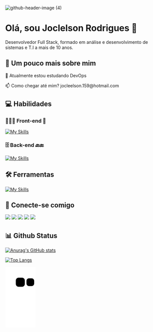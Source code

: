 ![github-header-image (4)](https://user-images.githubusercontent.com/104178622/184713903-2800febb-e6ac-401d-a6ba-c786d92d25a2.png)
# Olá, sou Joclelson Rodrigues 👋


Desenvolvedor Full Stack, formado em análise e desenvolvimento de sistemas e T.I a mais de 10 anos.

## 🚀 Um pouco mais sobre mim
<p>🧠 Atualmente estou estudando DevOps</p>
<p>📫 Como chegar até mim? jocleelson.159@hotmail.com</p>

## 💻 Habilidades

### 👨🏻‍💻 Front-end 📱
[![My Skills](https://skillicons.dev/icons?i=html,css,js,react,styledcomponents,bootstrap,materialui,jest)](https://skillicons.dev)

### 🗄️ Back-end 🔙🔚
[![My Skills](https://skillicons.dev/icons?i=ts,nodejs,express,graphql,prisma,mysql,aws,docker,kubernetes,firebase,cs)](https://skillicons.dev)

## 🛠 Ferramentas
[![My Skills](https://skillicons.dev/icons?i=vscode,git,netlify,heroku,github,bash,figma,ps,discord,linux)](https://skillicons.dev)

## 🔗 Conecte-se comigo
<p>
<a href="https://joclelsonr.github.io/landingpage/"><img src="https://img.shields.io/badge/Blogger-FF5722?style=for-the-badge&logo=blogger&logoColor=white" style="margin-bottom: 4px;" height="30px" target="_blank"></a>
<a href="https://www.linkedin.com/in/joclelson-rodrigues/"><img src="https://img.shields.io/badge/linkedin-%230077B5.svg?style=for-the-badge&logo=linkedin&logoColor=white" style="margin-bottom: 4px;" height="30px" target="_blank"></a>
<a href="https://www.facebook.com/joclelsonr"><img src="https://img.shields.io/badge/Facebook-%231877F2.svg?style=for-the-badge&logo=Facebook&logoColor=white" style="margin-bottom: 4px;" height="30px" target="_blank"></a>
<a href="https://www.instagram.com/joclelsonr"><img src="https://img.shields.io/badge/Instagram-%23E4405F.svg?style=for-the-badge&logo=Instagram&logoColor=white" style="margin-bottom: 4px;" height="30px" target="_blank"></a>
<a href="https://twitter.com/joclelsonr"><img src="https://img.shields.io/badge/Twitter-%231DA1F2.svg?style=for-the-badge&logo=Twitter&logoColor=white" style="margin-bottom: 4px;" height="30px" target="_blank"></a>
</p>

## 📊 Github Status

[![Anurag's GitHub stats](https://github-readme-stats.vercel.app/api?username=joclelsonr&count_private=true&theme=highcontrast)](https://github.com/joclelsonr/github-readme-stats)

[![Top Langs](https://github-readme-stats.vercel.app/api/top-langs/?username=joclelsonr&layout=compact&theme=dracula)](https://github.com/joclelsonr/github-readme-stats)



![snake gif](https://github.com/Joclelsonr/Joclelsonr/blob/output/github-contribution-grid-snake.svg)
